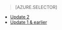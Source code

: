 > [AZURE.SELECTOR]
- [Update 2](/documentation/articles/storsimple-manage-volumes-u2)
- [Update 1 & earlier](/documentation/articles/storsimple-manage-volumes)
